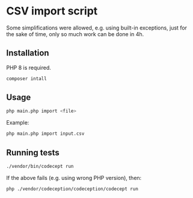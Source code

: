 # CSV import script

Some simplifications were allowed, e.g. using built-in exceptions, just for the 
sake of time, only so much work can be done in 4h. 

## Installation
PHP 8 is required. 
```bash
composer intall
```

## Usage
```bash
php main.php import <file>
```
Example: 
```bash
php main.php import input.csv
```

## Running tests
```bash
./vendor/bin/codecept run
```
If the above fails (e.g. using wrong PHP version), then:
```bash
php ./vendor/codeception/codeception/codecept run
```
